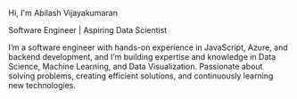 
Hi, I'm Abilash Vijayakumaran

Software Engineer | Aspiring Data Scientist

I’m a software engineer with hands-on experience in JavaScript, Azure, and backend development, and I’m building expertise and knowledge in Data Science, Machine Learning, and Data Visualization.
Passionate about solving problems, creating efficient solutions, and continuously learning new technologies.

